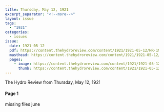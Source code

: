 ```yaml
---
title: Thursday, May 12, 1921
excerpt_separator: "<!--more-->"
layout: issue
tags:
  - "1921"
categories:
  - issues
issue:
  date: 1921-05-12
  pdf: https://content.thehydroreview.com/content/1921/1921-05-12/HR-1921-05-12.pdf
  masthead: https://content.thehydroreview.com/content/1921/1921-05-12/masthead/HR-1921-05-12.jpg
  pages:
    - image: https://content.thehydroreview.com/content/1921/1921-05-12/medium/HR-1921-05-12-01.jpg
      thumb: https://content.thehydroreview.com/content/1921/1921-05-12/thumbnails/HR-1921-05-12-01.jpg
---
```


The Hydro Review from Thursday, May 12, 1921

<!--more-->

<h4>Page 1</h4>
<p>missing files june</p>
